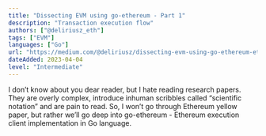 ```yaml
---
title: "Dissecting EVM using go-ethereum - Part 1"
description: "Transaction execution flow"
authors: ["@deliriusz_eth"]
tags: ["EVM"]
languages: ["Go"]
url: "https://medium.com/@deliriusz/dissecting-evm-using-go-ethereum-eth-client-implementation-part-i-transaction-execution-flow-960a1533e994"
dateAdded: 2023-04-04
level: "Intermediate"
---
```


I don’t know about you dear reader, but I hate reading research papers. They are overly complex, introduce inhuman scribbles called “scientific notation” and are pain to read. So, I won’t go through Ethereum yellow paper, but rather we’ll go deep into go-ethereum - Ethereum execution client implementation in Go language.